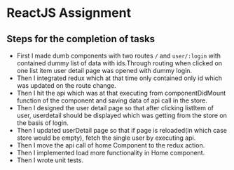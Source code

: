 # ReactJS Assignment

## Steps for the completion of tasks
- First I made dumb components with two routes `/` and `user/:login` with contained dummy list of data with ids.Through routing when clicked on one list item user detail page was opened with dummy login.
- Then I integrated redux which at that time only contained only id which was updated on the route change.
- Then I hit the api which was at that executing from componentDidMount function of the component and saving data of api call in the store.
- Then I designed the user detail page so that after clicking listItem of user, userdetail should be displayed which was getting from the store on the basis of login.
- Then I updated userDetail page so that if page is reloaded(in which case store would be empty), fetch the single user by executing api.
- Then I move the api call of home Component to the redux action.
- Then I implemented load more functionality in Home component.
- Then I wrote unit tests.